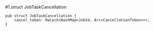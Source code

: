 #1.struct JobTaskCancellation

```
pub struct JobTaskCancellation {
    cancel_token: RwLock<HashMap<JobId, Arc<CancellationToken>>>,
}

```